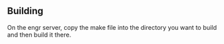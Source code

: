 ## Building

On the engr server, copy the make file into the directory you want to build and then build it there.
